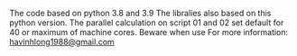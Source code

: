 The code based on python 3.8 and 3.9
The libralies also based on this python version.
The parallel calculation on script 01 and 02 set default for 40 or maximum of machine cores. Beware when use
For more information: havinhlong1988@gmail.com
